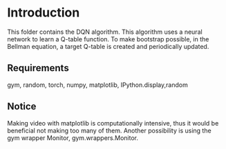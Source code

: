 # Introduction 

This folder contains the DQN algorithm.
This algorithm uses a neural network to learn a Q-table function.
To make bootstrap possible, in the Bellman equation, a target Q-table is created and periodically updated.

## Requirements

gym, random, torch, numpy, matplotlib, IPython.display,random

## Notice

Making video with matplotlib is computationally intensive, thus it would be beneficial not making too many of them. 
Another possibility is using the gym wrapper Monitor, gym.wrappers.Monitor.

